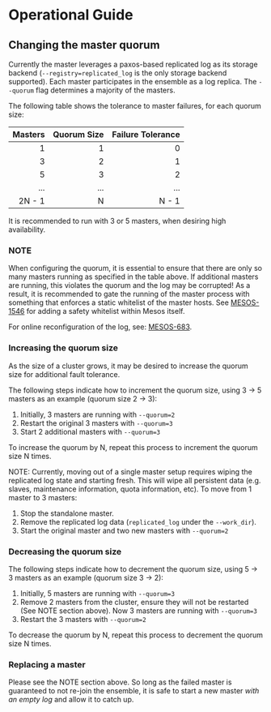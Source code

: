 # Operational Guide

## Changing the master quorum
Currently the master leverages a paxos-based replicated log as its storage backend (`--registry=replicated_log` is the only storage backend supported). Each master participates in the ensemble as a log replica. The `--quorum` flag determines a majority of the masters.

The following table shows the tolerance to master failures, for each quorum size:

| Masters  | Quorum Size | Failure Tolerance |
| -------: | ----------: | ----------------: |
|        1 |           1 |                 0 |
|        3 |           2 |                 1 |
|        5 |           3 |                 2 |
|      ... |         ... |               ... |
|   2N - 1 |           N |             N - 1 |

It is recommended to run with 3 or 5 masters, when desiring high availability.

### NOTE
When configuring the quorum, it is essential to ensure that there are only so many masters running as specified in the table above. If additional masters are running, this violates the quorum and the log may be corrupted! As a result, it is recommended to gate the running of the master process with something that enforces a static whitelist of the master hosts. See [MESOS-1546](https://issues.apache.org/jira/browse/MESOS-1546) for adding a safety whitelist within Mesos itself.

For online reconfiguration of the log, see: [MESOS-683](https://issues.apache.org/jira/browse/MESOS-683).

### Increasing the quorum size
As the size of a cluster grows, it may be desired to increase the quorum size for additional fault tolerance.

The following steps indicate how to increment the quorum size, using 3 -> 5 masters as an example (quorum size 2 -> 3):

1. Initially, 3 masters are running with `--quorum=2`
2. Restart the original 3 masters with `--quorum=3`
3. Start 2 additional masters with `--quorum=3`

To increase the quorum by N, repeat this process to increment the quorum size N times.

NOTE: Currently, moving out of a single master setup requires wiping the replicated log
state and starting fresh. This will wipe all persistent data (e.g. slaves, maintenance
information, quota information, etc). To move from 1 master to 3 masters:

1. Stop the standalone master.
2. Remove the replicated log data (`replicated_log` under the `--work_dir`).
3. Start the original master and two new masters with `--quorum=2`

### Decreasing the quorum size

The following steps indicate how to decrement the quorum size, using 5 -> 3 masters as an example (quorum size 3 -> 2):

1. Initially, 5 masters are running with `--quorum=3`
2. Remove 2 masters from the cluster, ensure they will not be restarted (See NOTE section above). Now 3 masters are running with `--quorum=3`
3. Restart the 3 masters with `--quorum=2`

To decrease the quorum by N, repeat this process to decrement the quorum size N times.

### Replacing a master
Please see the NOTE section above. So long as the failed master is guaranteed to not re-join the ensemble, it is safe to start a new master _with an empty log_ and allow it to catch up.
